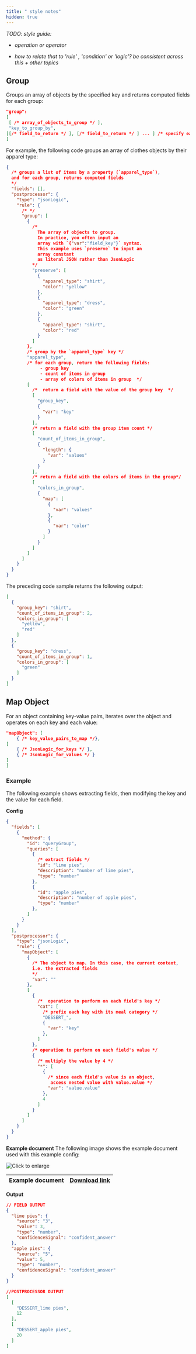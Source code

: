 ```yaml
---
title: " style notes"
hidden: true
---
```


*TODO: style guide:* 

- *operation or operator* 

+ *how to relate that to 'rule' , 'condition' or 'logic'? be consistent across this + other topics*

## Group

 Groups an array of objects by the specified key and returns computed fields for each group:

```json
"group":
[
 [ /* array_of_objects_to_group */ ],
 "key_to_group_by", 
[[/* field_to_return */ ], [/* field_to_return */ ] ... ] /* specify each field_to_return with syntax ["key", JsonLogic] */
]
```

For example, the following code groups an array of clothes objects by their apparel type:

```json
{
  /* groups a list of items by a property (`apparel_type`),
  and for each group, returns computed fields
  */
  "fields": [],
  "postprocessor": {
    "type": "jsonLogic",
    "rule": {
      /* */
      "group": [
        {
          /*
            The array of objects to group.
            In practice, you often input an
            array with `{"var":"field_key"}` syntax.
            This example uses `preserve` to input an
            array constant
            as literal JSON rather than JsonLogic
          */
          "preserve": [
            {
              "apparel_type": "shirt",
              "color": "yellow"
            },
            {
              "apparel_type": "dress",
              "color": "green"
            },
            {
              "apparel_type": "shirt",
              "color": "red"
            }
          ]
        },
        /* group by the `apparel_type` key */
        "apparel_type",
        /* for each group, return the following fields:
             - group key
             - count of items in group
             - array of colors of items in group  */
        [
          /*  return a field with the value of the group key  */
          [
            "group_key",
            {
              "var": "key"
            }
          ],
          /* return a field with the group item count */
          [
            "count_of_items_in_group",
            {
              "length": {
                "var": "values"
              }
            }
          ],
          /* return a field with the colors of items in the group*/
          [
            "colors_in_group",
            {
              "map": [
                {
                  "var": "values"
                },
                {
                  "var": "color"
                }
              ]
            }
          ]
        ]
      ]
    }
  }
}
```

The preceding code sample returns the following output:

```json
[
  {
    "group_key": "shirt",
    "count_of_items_in_group": 2,
    "colors_in_group": [
      "yellow",
      "red"
    ]
  },
  {
    "group_key": "dress",
    "count_of_items_in_group": 1,
    "colors_in_group": [
      "green"
    ]
  }
]
```

## Map Object

For an object containing key-value pairs, iterates over the object and operates on each key and each value:

```json
"mapObject": [
    { /* key_value_pairs_to_map */},
[
    { /* JsonLogic_for_keys */ },
    { /* JsonLogic_for_values */ }
]
]
```

### Example

The following example shows extracting fields, then modifying the key and the value for each field.

**Config**

```json
{
  "fields": [
    {
      "method": {
        "id": "queryGroup",
        "queries": [
          {
            /* extract fields */
            "id": "lime pies",
            "description": "number of lime pies",
            "type": "number"
          },
          {
            "id": "apple pies",
            "description": "number of apple pies",
            "type": "number"
          },
        ]
      }
    }
  ],
  "postprocessor": {
    "type": "jsonLogic",
    "rule": {
      "mapObject": [
        {
          /* The object to map. In this case, the current context, 
          i.e. the extracted fields
          */
          "var": ""
        },
        [
          {
            /*  operation to perform on each field's key */
            "cat": [
              /* prefix each key with its meal category */
              "DESSERT_",
              {
                "var": "key"
              },
            ]
          },
          /* operation to perform on each field's value */ 
          {
            /* multiply the value by 4 */
            "*": [
              {
                /* since each field's value is an object,
                 access nested value with value.value */
                "var": "value.value"
              },
              4
            ]
          }
        ]
      ]
    }
  }
}
```

**Example document**
The following image shows the example document used with this example config:

![Click to enlarge](https://raw.githubusercontent.com/sensible-hq/sensible-docs/main/readme-sync/assets/v0/images/final/map_object.png)

| Example document | [Download link](https://raw.githubusercontent.com/sensible-hq/sensible-docs/main/readme-sync/assets/v0/pdfs/map_object.pdf) |
| ---------------- | ------------------------------------------------------------ |

**Output**

```json
// FIELD OUTPUT
{
  "lime pies": {
    "source": "3",
    "value": 3,
    "type": "number",
    "confidenceSignal": "confident_answer"
  },
  "apple pies": {
    "source": "5",
    "value": 5,
    "type": "number",
    "confidenceSignal": "confident_answer"
  }
}

//POSTPROCESSOR OUTPUT
[
  [
    "DESSERT_lime pies",
    12
  ],
  [
    "DESSERT_apple pies",
    20
  ]
]


```

